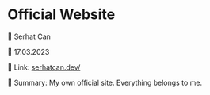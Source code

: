 # Official Website

🔵 Serhat Can

🔵 17.03.2023

🔵 Link: [serhatcan.dev/](https://serhatcan.dev/)

🔵 Summary: My own official site. Everything belongs to me.
